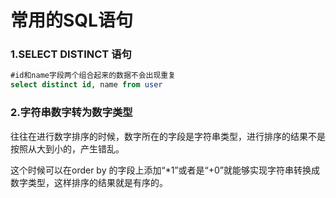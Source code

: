 # 常用的SQL语句

### 1.SELECT DISTINCT 语句

```sql
#id和name字段两个组合起来的数据不会出现重复
select distinct id, name from user
```

### 2.字符串数字转为数字类型

往往在进行数字排序的时候，数字所在的字段是字符串类型，进行排序的结果不是按照从大到小的，产生错乱。

这个时候可以在order by 的字段上添加“*1”或者是“+0”就能够实现字符串转换成数字类型，这样排序的结果就是有序的。